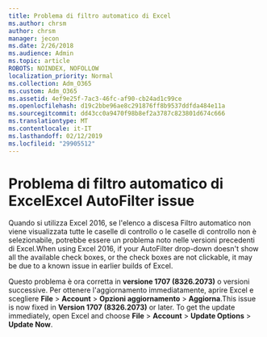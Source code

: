 ```yaml
---
title: Problema di filtro automatico di Excel
ms.author: chrsm
author: chrsm
manager: jecon
ms.date: 2/26/2018
ms.audience: Admin
ms.topic: article
ROBOTS: NOINDEX, NOFOLLOW
localization_priority: Normal
ms.collection: Adm_O365
ms.custom: Adm_O365
ms.assetid: 4ef9e25f-7ac3-46fc-af90-cb24ad1c99ce
ms.openlocfilehash: d19c2bbe96ae8c291876ff8b9537ddfda484e11a
ms.sourcegitcommit: dd43cc0a9470f98b8ef2a3787c823801d674c666
ms.translationtype: MT
ms.contentlocale: it-IT
ms.lasthandoff: 02/12/2019
ms.locfileid: "29905512"
---
```

# <a name="excel-autofilter-issue"></a><span data-ttu-id="620ea-102">Problema di filtro automatico di Excel</span><span class="sxs-lookup"><span data-stu-id="620ea-102">Excel AutoFilter issue</span></span>

<span data-ttu-id="620ea-103">Quando si utilizza Excel 2016, se l'elenco a discesa Filtro automatico non viene visualizzata tutte le caselle di controllo o le caselle di controllo non è selezionabile, potrebbe essere un problema noto nelle versioni precedenti di Excel.</span><span class="sxs-lookup"><span data-stu-id="620ea-103">When using Excel 2016, if your AutoFilter drop-down doesn't show all the available check boxes, or the check boxes are not clickable, it may be due to a known issue in earlier builds of Excel.</span></span> 
  
<span data-ttu-id="620ea-p101">Questo problema è ora corretta in **versione 1707 (8326.2073)** o versioni successive. Per ottenere l'aggiornamento immediatamente, aprire Excel e scegliere **File** \> **Account** \> **Opzioni aggiornamento** \> **Aggiorna**.</span><span class="sxs-lookup"><span data-stu-id="620ea-p101">This issue is now fixed in **Version 1707 (8326.2073)** or later. To get the update immediately, open Excel and choose **File** \> **Account** \> **Update Options** \> **Update Now**.</span></span>
  

